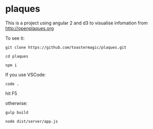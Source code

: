 # plaques

This is a project using angular 2 and d3 to visualise infomation from http://openplaques.org

To see it:

`git clone https://github.com/toastermagic/plaques.git`

`cd plaques`

`npm i`

If you use VSCode:

`code .`

hit F5

otherwise:

`gulp build`

`node dist/server/app.js`
